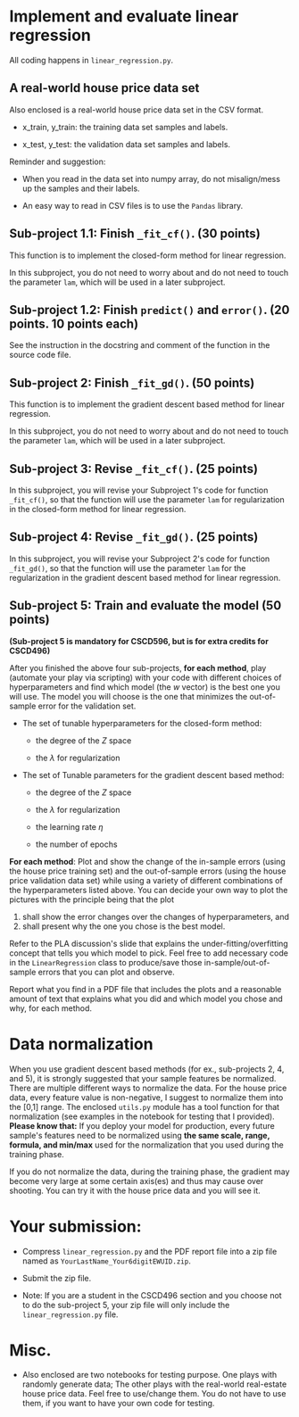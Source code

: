 # Implement and evaluate linear regression 

All coding happens in `linear_regression.py`.

## A real-world house price data set 

Also enclosed is a real-world house price data set in the CSV format.

- x_train, y_train: the training data set samples and labels.

- x_test, y_test: the validation data set samples and labels.

Reminder and suggestion: 

- When you read in the data set into numpy array, do not misalign/mess up the samples and their labels. 

- An easy way to read in CSV files is to use the `Pandas` library. 




## Sub-project 1.1: Finish `_fit_cf()`.   (30 points)

This function is to implement the closed-form method for linear regression. 

In this subproject, you do not need to worry about and do not need to touch the parameter `lam`, which will be used in a later subproject. 

## Sub-project 1.2: Finish `predict()` and `error()`.  (20 points. 10 points each)

See the instruction in the docstring and comment of the function in the source code file.



## Sub-project 2: Finish `_fit_gd()`. (50 points)

This function is to implement the gradient descent based method for linear regression. 

In this subproject, you do not need to worry about and do not need to touch the parameter `lam`, which will be used in a later subproject.


## Sub-project 3: Revise `_fit_cf()`. (25 points)

In this subproject, you will revise your Subproject 1's code for function `_fit_cf()`, so that the function will use the parameter `lam` for regularization in the closed-form method for linear regression.


## Sub-project 4: Revise `_fit_gd()`. (25 points)

In this subproject, you will revise your Subproject 2's code for function `_fit_gd()`, so that the function will use the parameter `lam` for the regularization in the gradient descent based method for linear regression.


## Sub-project 5: Train and evaluate the model (50 points)

**(Sub-project 5 is mandatory for CSCD596, but is for extra credits for CSCD496)**


After you finished the above four sub-projects, **for each method**, play (automate your play via scripting) with your code with different choices of hyperparameters and find which model (the $w$ vector) is the best one you will use. The model you will choose is the one that minimizes the out-of-sample error for the validation set. 

- The set of tunable hyperparameters for the closed-form method:

    - the degree of the $Z$ space

    - the $\lambda$ for regularization

-  The set of Tunable parameters for the gradient descent based method: 

    - the degree of the $Z$ space

    - the $\lambda$ for regularization

    - the learning rate $\eta$

    - the number of epochs




**For each method**: Plot and show the change of the in-sample errors (using the house price training set) and the out-of-sample errors (using the house price validation data set) while using a variety of different combinations of the hyperparameters listed above. You can decide your own way to plot the pictures with the principle being that the plot 

1) shall show the error changes over the changes of hyperparameters, and 
2) shall present why the one you chose is the best model.


Refer to the PLA discussion's slide that explains the under-fitting/overfitting concept that tells you which model to pick. Feel free to add necessary code in the `LinearRegression` class to produce/save those in-sample/out-of-sample errors that you can plot and observe.

Report what you find in a PDF file that includes the plots and a reasonable amount of text that explains what you did and which model you chose and why, for each method. 


# Data normalization 

When you use gradient descent based methods (for ex., sub-projects 2, 4, and 5), it is strongly suggested that your sample features be normalized. There are multiple different ways to normalize the data. For the house price data, every feature value is non-negative, I suggest to normalize them into the [0,1] range. The enclosed `utils.py` module has a tool function for that normalization (see examples in the notebook for testing that I provided). **Please know that:** If you deploy your model for production, every future sample's features need to be normalized using **the same scale, range, formula, and min/max** used for the normalization that you used during the training phase. 

If you do not normalize the data, during the training phase, the gradient may become very large at some certain axis(es) and thus may cause over shooting. You can try it with the house price data and you will see it. 


# Your submission:


- Compress `linear_regression.py`  and the PDF report file into a zip file named as `YourLastName_Your6digitEWUID.zip`.

- Submit the zip file.

- Note: If you are a student in the CSCD496 section and you choose not to do the sub-project 5, your zip file will only include the `linear_regression.py` file. 




# Misc.

- Also enclosed are two notebooks for testing purpose. One plays with randomly generate data; The other plays with the real-world real-estate house price data. Feel free to use/change them. You do not have to use them, if you want to have your own code for testing. 




